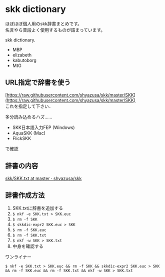 # skk dictionary

ほぼほぼ個人用のskk辞書まとめです。  
名言やら普段よく使用するものが詰まっています。  

skk dictionary.
* MBP
* elizabeth
* kabutoborg
* MtG

## URL指定で辞書を使う

[https://raw.githubusercontent.com/shyazusa/skk/master/SKK](https://raw.githubusercontent.com/shyazusa/skk/master/SKK)  
これを指定して下さい．

多分読み込めるハズ……  

- SKK日本語入力FEP (Windows)
- AquaSKK (Mac)
- FlickSKK

で確認

## 辞書の内容

[skk/SKK.txt at master · shyazusa/skk](https://github.com/shyazusa/skk/blob/master/SKK.txt)

## 辞書作成方法

1. SKK.txtに辞書を追加する
1. `$ nkf -e SKK.txt > SKK.euc`
1. `$ rm -f SKK`
1. `$ skkdic-expr2 SKK.euc > SKK`
1. `$ rm -f SKK.euc`
1. `$ rm -f SKK.txt`
1. `$ nkf -w SKK > SKK.txt`
1. 中身を確認する

ワンライナー

```
$ nkf -e SKK.txt > SKK.euc && rm -f SKK && skkdic-expr2 SKK.euc > SKK && rm -f SKK.euc && rm -f SKK.txt && nkf -w SKK > SKK.txt
```
